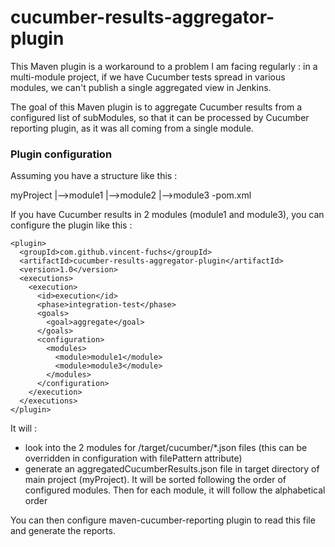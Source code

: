 # cucumber-results-aggregator-plugin

This Maven plugin is a workaround to a problem I am facing regularly : in a multi-module project, if we have Cucumber tests spread in various modules, we can't publish a single aggregated view in Jenkins.

The goal of this Maven plugin is to aggregate Cucumber results from a configured list of subModules, so that it can be processed by Cucumber reporting plugin, as it was all coming from a single module.

### Plugin configuration

Assuming you have a structure like this :

myProject
   |-->module1
   |-->module2
   |-->module3
   -pom.xml

If you have Cucumber results in 2 modules (module1 and module3), you can configure the plugin like this :

```
<plugin>
  <groupId>com.github.vincent-fuchs</groupId>
  <artifactId>cucumber-results-aggregator-plugin</artifactId>
  <version>1.0</version>
  <executions>
    <execution>
      <id>execution</id>
      <phase>integration-test</phase>
      <goals>
        <goal>aggregate</goal>
      </goals>
      <configuration>
        <modules>
          <module>module1</module>
          <module>module3</module>
        </modules>
      </configuration>
    </execution>
  </executions>
</plugin>
```

It will :
- look into the 2 modules for /target/cucumber/*.json files (this can be overridden in configuration with filePattern attribute)
- generate an aggregatedCucumberResults.json file in target directory of main project (myProject). It will be sorted following the order of configured modules. Then for each module, it will follow the alphabetical order    
 
You can then configure maven-cucumber-reporting plugin to read this file and generate the reports.
